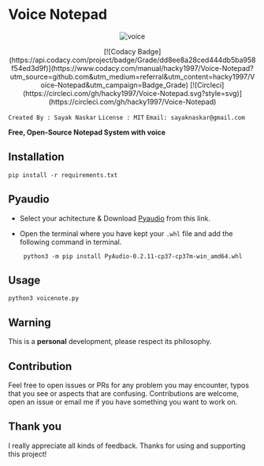 # Voice Notepad

<p align="center">
  <img src="https://i.ibb.co/hCjSsPb/voice.png" alt="voice" border="0"></p>

<p align="center">
  [![Codacy Badge](https://api.codacy.com/project/badge/Grade/dd8ee8a28ced444db5ba958f54ed3d9f)](https://www.codacy.com/manual/hacky1997/Voice-Notepad?utm_source=github.com&amp;utm_medium=referral&amp;utm_content=hacky1997/Voice-Notepad&amp;utm_campaign=Badge_Grade)
  [![Circleci](https://circleci.com/gh/hacky1997/Voice-Notepad.svg?style=svg)](https://circleci.com/gh/hacky1997/Voice-Notepad)

</p>

`Created By : Sayak Naskar`
`License : MIT`
`Email: sayaknaskar@gmail.com`

**Free, Open-Source Notepad System with voice**

## Installation
```pip install -r requirements.txt ```

## Pyaudio
 - Select your achitecture & Download [Pyaudio](https://www.lfd.uci.edu/~gohlke/pythonlibs/#pyaudio) from this link.
 - Open the terminal where you have kept your `.whl` file and add the following command in terminal.

   ``` python3 -m pip install PyAudio-0.2.11-cp37-cp37m-win_amd64.whl```  
   
## Usage
 ```python3 voicenote.py ```

## Warning
 This is a **personal** development, please respect its philosophy.
 
## Contribution
   Feel free to open issues or PRs for any problem you may encounter, typos that you see or aspects that are confusing. Contributions are welcome, open an issue or email me if you have something you want to work on.
 
## Thank you
I really appreciate all kinds of feedback. Thanks for using and supporting this project!

